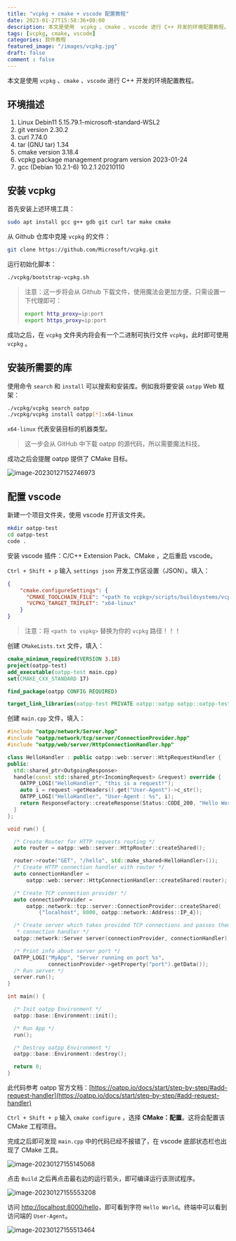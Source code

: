 ```yaml
---
title: "vcpkg + cmake + vscode 配置教程"
date: 2023-01-27T15:58:36+08:00
description: 本文是使用  vcpkg 、cmake 、vscode 进行 C++ 开发的环境配置教程。
tags: [vcpkg, cmake, vscode]
categories: 软件教程
featured_image: "/images/vcpkg.jpg"
draft: false
comment : false
---
```


本文是使用 `vcpkg` 、`cmake` 、`vscode` 进行 C++ 开发的环境配置教程。

## 环境描述

1. Linux  Debin11 5.15.79.1-microsoft-standard-WSL2
2. git version 2.30.2
3. curl 7.74.0
4. tar (GNU tar) 1.34
5. cmake version 3.18.4
6. vcpkg package management program version 2023-01-24
7. gcc (Debian 10.2.1-6) 10.2.1 20210110

## 安装 vcpkg

首先安装上述环境工具：

```bash
sudo apt install gcc g++ gdb git curl tar make cmake
```

从 Github 仓库中克隆 `vcpkg` 的文件：

```bash
git clone https://github.com/Microsoft/vcpkg.git
```

运行初始化脚本：

```bash
./vcpkg/bootstrap-vcpkg.sh
```

> 注意：这一步将会从 Github 下载文件，使用魔法会更加方便，只需设置一下代理即可：
>
> ```bash
> export http_proxy=ip:port
> export https_proxy=ip:port
> ```

成功之后，在 `vcpkg` 文件夹内将会有一个二进制可执行文件 `vcpkg`，此时即可使用 `vcpkg` 。

## 安装所需要的库

使用命令 `search` 和 `install` 可以搜索和安装库。例如我将要安装 `oatpp` Web 框架：

```bash
./vcpkg/vcpkg search oatpp
./vcpkg/vcpkg install oatpp[*]:x64-linux
```

`x64-linux` 代表安装目标的机器类型。

> 这一步会从 GitHub 中下载 oatpp 的源代码，所以需要魔法科技。

成功之后会提醒 oatpp 提供了 CMake 目标。

![image-20230127152746973](image-20230127152746973.png)

## 配置 vscode

新建一个项目文件夹，使用 vscode 打开该文件夹。

```bash
mkdir oatpp-test
cd oatpp-test
code .
```

 安装 vscode 插件：C/C++ Extension Pack、CMake ，之后重启 vscode。

`Ctrl + Shift + p` 输入 `settings json` 开发工作区设置（JSON）。填入：

```json
{
    "cmake.configureSettings": {
      "CMAKE_TOOLCHAIN_FILE": "<path to vcpkg>/scripts/buildsystems/vcpkg.cmake",
      "VCPKG_TARGET_TRIPLET": "x64-linux"
    }
}
```

>  注意：将 `<path to vspkg>` 替换为你的 `vcpkg` 路径！！！

创建 `CMakeLists.txt` 文件，填入：

```cmake
cmake_minimum_required(VERSION 3.18)
project(oatpp-test)
add_executable(oatpp-test main.cpp)
set(CMAKE_CXX_STANDARD 17)

find_package(oatpp CONFIG REQUIRED)

target_link_libraries(oatpp-test PRIVATE oatpp::oatpp oatpp::oatpp-test)
```

创建 `main.cpp` 文件，填入：

```c++
#include "oatpp/network/Server.hpp"
#include "oatpp/network/tcp/server/ConnectionProvider.hpp"
#include "oatpp/web/server/HttpConnectionHandler.hpp"

class HelloHandler : public oatpp::web::server::HttpRequestHandler {
public:
  std::shared_ptr<OutgoingResponse>
  handle(const std::shared_ptr<IncomingRequest> &request) override {
    OATPP_LOGI("HelloHandler", "this is a request!");
    auto i = request->getHeaders().get("User-Agent")->c_str();
    OATPP_LOGI("HelloHandler", "User-Agent : %s", i);
    return ResponseFactory::createResponse(Status::CODE_200, "Hello World");
  }
};

void run() {

  /* Create Router for HTTP requests routing */
  auto router = oatpp::web::server::HttpRouter::createShared();

  router->route("GET", "/hello", std::make_shared<HelloHandler>());
  /* Create HTTP connection handler with router */
  auto connectionHandler =
      oatpp::web::server::HttpConnectionHandler::createShared(router);

  /* Create TCP connection provider */
  auto connectionProvider =
      oatpp::network::tcp::server::ConnectionProvider::createShared(
          {"localhost", 8000, oatpp::network::Address::IP_4});

  /* Create server which takes provided TCP connections and passes them to HTTP
   * connection handler */
  oatpp::network::Server server(connectionProvider, connectionHandler);

  /* Print info about server port */
  OATPP_LOGI("MyApp", "Server running on port %s",
             connectionProvider->getProperty("port").getData());
  /* Run server */
  server.run();
}

int main() {

  /* Init oatpp Environment */
  oatpp::base::Environment::init();

  /* Run App */
  run();

  /* Destroy oatpp Environment */
  oatpp::base::Environment::destroy();

  return 0;
}
```

此代码参考 oatpp 官方文档：[https://oatpp.io/docs/start/step-by-step/#add-request-handler](https://oatpp.io/docs/start/step-by-step/#add-request-handler)

`Ctrl + Shift + p` 输入 `cmake configure` ，选择 **CMake：配置**。这将会配置该 CMake 工程项目。

完成之后即可发现 `main.cpp` 中的代码已经不报错了，在 vscode 底部状态栏也出现了 CMake 工具。

![image-20230127155145068](image-20230127155145068.png)

点击 `Build` 之后再点击最右边的运行箭头，即可编译运行该测试程序。

![image-20230127155553208](image-20230127155553208.png)

访问 [http://localhost:8000/hello](http://localhost:8000/hello)，即可看到字符 `Hello World`。终端中可以看到访问端的 `User-Agent`。

![image-20230127155513464](image-20230127155513464.png)